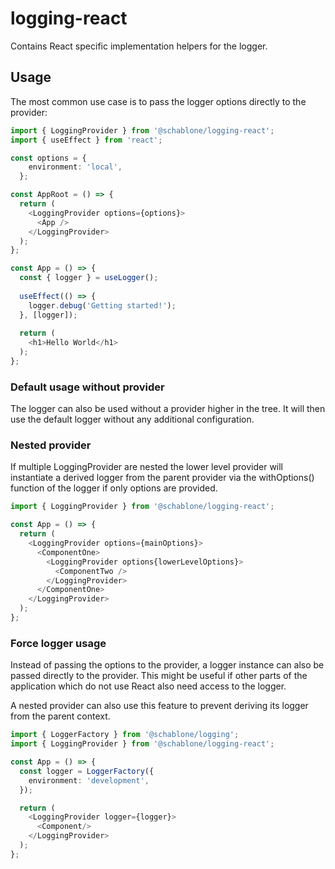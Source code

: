 # logging-react

Contains React specific implementation helpers for the logger.

## Usage
The most common use case is to pass the logger options directly to the provider:
```typescript jsx
import { LoggingProvider } from '@schablone/logging-react';
import { useEffect } from 'react';

const options = {
    environment: 'local',
  };

const AppRoot = () => {
  return (
    <LoggingProvider options={options}>
      <App />
    </LoggingProvider>
  );
};

const App = () => {
  const { logger } = useLogger();
  
  useEffect(() => {
    logger.debug('Getting started!');
  }, [logger]);
  
  return (
    <h1>Hello World</h1>
  );
};
```

### Default usage without provider
The logger can also be used without a provider higher in the tree. It will then
use the default logger without any additional configuration.

### Nested provider
If multiple LoggingProvider are nested the lower level provider will
instantiate a derived logger from the parent provider via the withOptions()
function of the logger if only options are provided.

```typescript jsx
import { LoggingProvider } from '@schablone/logging-react';

const App = () => {
  return (
    <LoggingProvider options={mainOptions}>
      <ComponentOne>
        <LoggingProvider options{lowerLevelOptions}>
          <ComponentTwo />
        </LoggingProvider>
      </ComponentOne>
    </LoggingProvider>
  );
};
```

### Force logger usage
Instead of passing the options to the provider, a logger instance can also be
passed directly to the provider. This might be useful if other parts of the
application which do not use React also need access to the logger.

A nested provider can also use this feature to prevent deriving its logger from
the parent context.

```typescript jsx
import { LoggerFactory } from '@schablone/logging';
import { LoggingProvider } from '@schablone/logging-react';

const App = () => {
  const logger = LoggerFactory({
    environment: 'development',
  });

  return (
    <LoggingProvider logger={logger}>
      <Component/>
    </LoggingProvider>
  );
};
```
